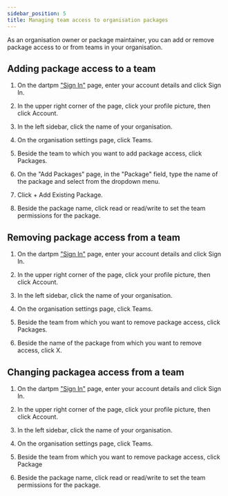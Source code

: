 ```yaml
---
sidebar_position: 5
title: Managing team access to organisation packages
---
```


As an organisation owner or package maintainer, you can add or remove package access to or from teams in your organisation.

## Adding package access to a team

1. On the dartpm ["Sign In"](https://dartpm.com/login) page, enter your account details and click Sign In.

2. In the upper right corner of the page, click your profile picture, then click Account.

3. In the left sidebar, click the name of your organisation.

4. On the organisation settings page, click Teams.

5. Beside the team to which you want to add package access, click Packages.

6. On the "Add Packages" page, in the "Package" field, type the name of the package and select from the dropdown menu.

7. Click + Add Existing Package.

8. Beside the package name, click read or read/write to set the team permissions for the package.

## Removing package access from a team

1. On the dartpm ["Sign In"](https://dartpm.com/login) page, enter your account details and click Sign In.

2. In the upper right corner of the page, click your profile picture, then click Account.

3. In the left sidebar, click the name of your organisation.

4. On the organisation settings page, click Teams.

5. Beside the team from which you want to remove package access, click Packages.

6. Beside the name of the package from which you want to remove access, click X.

## Changing packagea access from a team

1. On the dartpm ["Sign In"](https://dartpm.com/login) page, enter your account details and click Sign In.

2. In the upper right corner of the page, click your profile picture, then click Account.

3. In the left sidebar, click the name of your organisation.

4. On the organisation settings page, click Teams.

5. Beside the team from which you want to remove package access, click Package

6. Beside the package name, click read or read/write to set the team permissions for the package.
